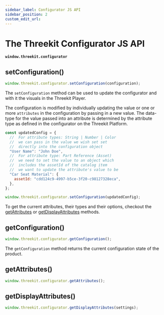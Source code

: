 ```yaml
---
sidebar_label: Configurator JS API
sidebar_position: 2
custom_edit_url:
---
```


# The Threekit Configurator JS API

**`window.threekit.configurator`**

## setConfiguration()

```js
window.threekit.configurator.setConfiguration(configuration);
```

The `setConfiguration` method can be used to update the configurator and with it the visuals in the Threekit Player.

The configuration is modified by individually updating the value or one or more `attributes` in the configuration by passing in a new value. The data-type for the value passed into an attribute is determined by the attribute type as defined in the configurator on the Threekit Platform.

```js
const updatedConfig = {
  //  For attribute types: String | Number | Color
  //  we can pass in the value we wish set set
  //  directly into the configuration object
  "User Name": "John Doe",
  //  For attribute type: Part Reference (Asset)
  //  we need to set the value to an object which
  //  includes the assetId of the catalog item
  //  we want to update the attribute's value to be
  "Car Seat Material": {
    assetId: "cdd124c9-4997-b5ce-3f20-c98127328eca",
  },
};

window.threekit.configurator.setConfiguration(updatedConfig);
```

To get the current attributes, their types and their options, checkout the [getAttributes](#getattributes) or [getDisplayAttributes](#getdisplayattributes) methods.

## getConfiguration()

```js
window.threekit.configurator.getConfiguration();
```

The `getConfiguration` method returns the current configuration state of the product.

## getAttributes()

```js
window.threekit.configurator.getAttributes();
```

## getDisplayAttributes()

```js
window.threekit.configurator.getDisplayAttributes(settings);
```
